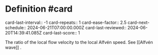 # Definition #card
card-last-interval:: -1
card-repeats:: 1
card-ease-factor:: 2.5
card-next-schedule:: 2024-06-21T07:00:00.000Z
card-last-reviewed:: 2024-06-20T14:39:41.085Z
card-last-score:: 1

The ratio of the local flow velocity to the local Alfvén speed. See
[[Alfvén wave]] .
